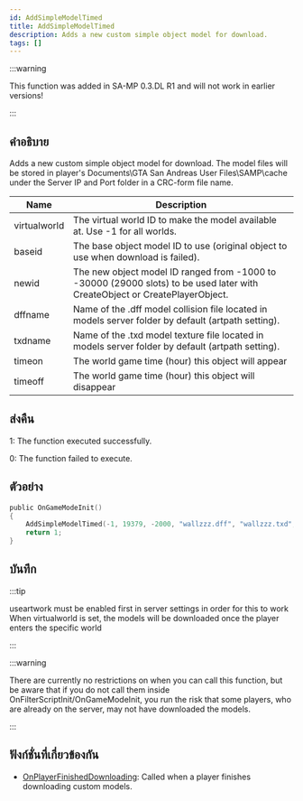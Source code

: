 ```yaml
---
id: AddSimpleModelTimed
title: AddSimpleModelTimed
description: Adds a new custom simple object model for download.
tags: []
---
```


:::warning

This function was added in SA-MP 0.3.DL R1 and will not work in earlier versions!

:::

## คำอธิบาย

Adds a new custom simple object model for download. The model files will be stored in player's Documents\GTA San Andreas User Files\SAMP\cache under the Server IP and Port folder in a CRC-form file name.

| Name         | Description                                                                                                                 |
| ------------ | --------------------------------------------------------------------------------------------------------------------------- |
| virtualworld | The virtual world ID to make the model available at. Use -1 for all worlds.                                                 |
| baseid       | The base object model ID to use (original object to use when download is failed).                                           |
| newid        | The new object model ID ranged from -1000 to -30000 (29000 slots) to be used later with CreateObject or CreatePlayerObject. |
| dffname      | Name of the .dff model collision file located in models server folder by default (artpath setting).                         |
| txdname      | Name of the .txd model texture file located in models server folder by default (artpath setting).                           |
| timeon       | The world game time (hour) this object will appear                                                                          |
| timeoff      | The world game time (hour) this object will disappear                                                                       |

## ส่งคืน

1: The function executed successfully.

0: The function failed to execute.

## ตัวอย่าง

```c
public OnGameModeInit()
{
    AddSimpleModelTimed(-1, 19379, -2000, "wallzzz.dff", "wallzzz.txd", 9, 18); // This wall only renders from 9:00 am to 6:00 pm
    return 1;
}
```

## บันทึก

:::tip

useartwork must be enabled first in server settings in order for this to work When virtualworld is set, the models will be downloaded once the player enters the specific world

:::

:::warning

There are currently no restrictions on when you can call this function, but be aware that if you do not call them inside OnFilterScriptInit/OnGameModeInit, you run the risk that some players, who are already on the server, may not have downloaded the models.

:::

## ฟังก์ชั่นที่เกี่ยวข้องกัน

- [OnPlayerFinishedDownloading](../../scripting/callbacks/OnPlayerFinishedDownloading.md): Called when a player finishes downloading custom models.
